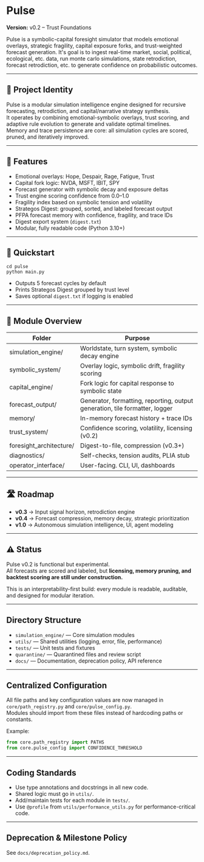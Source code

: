 # Pulse

**Version:** v0.2 – Trust Foundations

Pulse is a symbolic-capital foresight simulator that models emotional overlays, strategic fragility, capital exposure forks, and trust-weighted forecast generation.
It's goal is to ingest real-time market, social, political, ecological, etc. data, run monte carlo simulations, state retrodiction, forecast retrodiction, etc. to generate confidence on probabilistic outcomes. 

---

## 🧬 Project Identity

Pulse is a modular simulation intelligence engine designed for recursive forecasting, retrodiction, and capital/narrative strategy synthesis.  
It operates by combining emotional-symbolic overlays, trust scoring, and adaptive rule evolution to generate and validate optimal timelines.  
Memory and trace persistence are core: all simulation cycles are scored, pruned, and iteratively improved.

---

## 🔧 Features

- Emotional overlays: Hope, Despair, Rage, Fatigue, Trust
- Capital fork logic: NVDA, MSFT, IBIT, SPY
- Forecast generator with symbolic decay and exposure deltas
- Trust engine scoring confidence from 0.0–1.0
- Fragility index based on symbolic tension and volatility
- Strategos Digest: grouped, sorted, and labeled forecast output
- PFPA forecast memory with confidence, fragility, and trace IDs
- Digest export system (`digest.txt`)
- Modular, fully readable code (Python 3.10+)

---

## 🚀 Quickstart

    cd pulse
    python main.py

- Outputs 5 forecast cycles by default
- Prints Strategos Digest grouped by trust level
- Saves optional `digest.txt` if logging is enabled

---

## 📂 Module Overview

| Folder                  | Purpose |
|-------------------------|---------|
| simulation_engine/      | Worldstate, turn system, symbolic decay engine |
| symbolic_system/        | Overlay logic, symbolic drift, fragility scoring |
| capital_engine/         | Fork logic for capital response to symbolic state |
| forecast_output/        | Generator, formatting, reporting, output generation, tile formatter, logger |
| memory/                 | In-memory forecast history + trace IDs |
| trust_system/           | Confidence scoring, volatility, licensing (v0.2) |
| foresight_architecture/ | Digest-to-file, compression (v0.3+) |
| diagnostics/            | Self-checks, tension audits, PLIA stub |
| operator_interface/     | User-facing. CLI, UI, dashboards |

---

## 🛣 Roadmap

- **v0.3** → Input signal horizon, retrodiction engine
- **v0.4** → Forecast compression, memory decay, strategic prioritization
- **v1.0** → Autonomous simulation intelligence, UI, agent modeling

---

## ⚠️ Status

Pulse v0.2 is functional but experimental.  
All forecasts are scored and labeled, but **licensing, memory pruning, and backtest scoring are still under construction.**

This is an interpretability-first build: every module is readable, auditable, and designed for modular iteration.

---

## Directory Structure

- `simulation_engine/` — Core simulation modules
- `utils/` — Shared utilities (logging, error, file, performance)
- `tests/` — Unit tests and fixtures
- `quarantine/` — Quarantined files and review script
- `docs/` — Documentation, deprecation policy, API reference

---

## Centralized Configuration

All file paths and key configuration values are now managed in `core/path_registry.py` and `core/pulse_config.py`.  
Modules should import from these files instead of hardcoding paths or constants.

Example:
```python
from core.path_registry import PATHS
from core.pulse_config import CONFIDENCE_THRESHOLD
```

---

## Coding Standards

- Use type annotations and docstrings in all new code.
- Shared logic must go in `utils/`.
- Add/maintain tests for each module in `tests/`.
- Use `@profile` from `utils/performance_utils.py` for performance-critical code.

---

## Deprecation & Milestone Policy

See `docs/deprecation_policy.md`.
